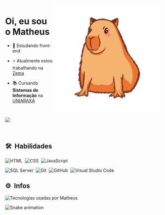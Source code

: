 </br>
<img align="right" height="350em" width="350em" src="assets/capivara.png"/>
<h1 align="left">Oi, eu sou o Matheus</h1>


- 🚀 Estudando front-end

- ⭐ Atualmente estou trabalhando na [Zema](https://www.linkedin.com/company/zema/mycompany/verification/)


- 📚 Cursando **Sistemas de Informação** na [UNIARAXÁ](https://novo.uniaraxa.edu.br)
 
</br>

<a href="https://www.linkedin.com/in/wagnerferreiracosta/" target="_blank"><img src="https://img.shields.io/badge/-LinkedIn-%230077B5?style=for-the-badge&logo=linkedin&logoColor=white" target="_blank"></a>

<br>

## 🛠 &nbsp;Habilidades

![HTML](https://img.shields.io/badge/-HTML-05122A?style=flat&logo=HTML5)&nbsp;
![CSS](https://img.shields.io/badge/-CSS-05122A?style=flat&logo=CSS3&logoColor=1572B6)&nbsp;
![JavaScript](https://img.shields.io/badge/-JavaScript-05122A?style=flat&logo=javascript)&nbsp;

![SQL Server](https://img.shields.io/badge/-SQL%20Server-05122A?style=flat&logo=microsoftsqlserver)&nbsp;
![Git](https://img.shields.io/badge/-Git-05122A?style=flat&logo=git)&nbsp;
![GitHub](https://img.shields.io/badge/-GitHub-05122A?style=flat&logo=github)&nbsp;
![Visual Studio Code](https://img.shields.io/badge/-Visual%20Studio%20Code-05122A?style=flat&logo=visual-studio-code&logoColor=007ACC)&nbsp;

## ⚙️ &nbsp;Infos

<p align="left">
<img width="530em" src="https://github-readme-stats.vercel.app/api/top-langs/?username=matheusandraade&layout=compact&theme=tokyonight" alt="Tecnologias usadas por Matheus"/>
</p>

![Snake animation](https://github.com/wagaofc/wagaofc/blob/output/github-contribution-grid-snake.svg)